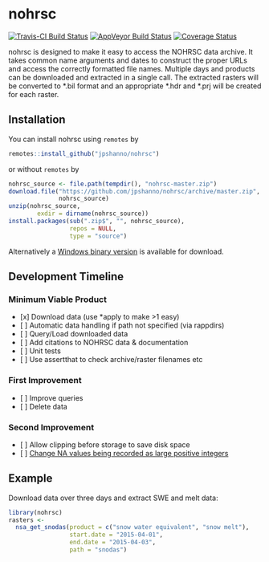 
<!-- README.md is generated from README.Rmd. Please edit that file -->

# nohrsc

<!-- badges: start -->

[![Travis-CI Build
Status](https://travis-ci.org/jpshanno/nohrsc.svg?branch=master)](https://travis-ci.org/jpshanno/nohrsc)
[![AppVeyor Build
Status](https://ci.appveyor.com/api/projects/status/github/jpshanno/nohrsc?branch=master&svg=true)](https://ci.appveyor.com/project/jpshanno/nohrsc)
[![Coverage
Status](https://img.shields.io/codecov/c/github/jpshanno/nohrsc/master.svg)](https://codecov.io/github/jpshanno/nohrsc?branch=master)
<!-- badges: end -->

nohrsc is designed to make it easy to access the NOHRSC data archive. It
takes common name arguments and dates to construct the proper URLs and
access the correctly formatted file names. Multiple days and products
can be downloaded and extracted in a single call. The extracted rasters
will be converted to \*.bil format and an appropriate \*.hdr and \*.prj
will be created for each raster.

## Installation

You can install nohrsc using `remotes` by

``` r
remotes::install_github("jpshanno/nohrsc")
```

or without `remotes` by

``` r
nohrsc_source <- file.path(tempdir(), "nohrsc-master.zip")
download.file("https://github.com/jpshanno/nohrsc/archive/master.zip",
              nohrsc_source)
unzip(nohrsc_source,
        exdir = dirname(nohrsc_source))
install.packages(sub(".zip$", "", nohrsc_source),
                 repos = NULL,
                 type = "source")
```

Alternatively a [Windows binary
version](https://pages.mtu.edu/~jpshanno/win_binaries/nohrsc.zip) is
available for download.

## Development Timeline

### Minimum Viable Product

  - \[x\] Download data (use \*apply to make \>1 easy)
  - \[ \] Automatic data handling if path not specified (via rappdirs)
  - \[ \] Query/Load downloaded data
  - \[ \] Add citations to NOHRSC data & documentation
  - \[ \] Unit tests  
  - \[ \] Use assertthat to check archive/raster filenames etc

### First Improvement

  - \[ \] Improve queries
  - \[ \] Delete data

### Second Improvement

  - \[ \] Allow clipping before storage to save disk space
  - \[ \] [Change NA values being recorded as large positive
    integers](https://www.nohrsc.noaa.gov/archived_data/instructions.html)

## Example

Download data over three days and extract SWE and melt data:

``` r
library(nohrsc)
rasters <- 
  nsa_get_snodas(product = c("snow water equivalent", "snow melt"),
                 start.date = "2015-04-01",
                 end.date = "2015-04-03",
                 path = "snodas")
```
